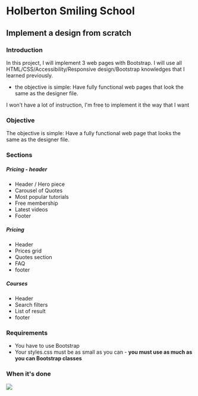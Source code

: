 # Holberton Smiling School
## Implement a design from scratch
### Introduction

In this project, I will implement 3 web pages with Bootstrap. I will use all HTML/CSS/Accessibility/Responsive design/Bootstrap knowledges that I learned previously.

- the objective is simple: Have fully functional web pages that look the same as the designer file.

I won’t have a lot of instruction, I'm free to implement it the way that I want 

### Objective

The objective is simple: Have a fully functional web page that looks the same as the designer file.

### Sections
##### Pricing - header 

- Header / Hero piece
- Carousel of Quotes
- Most popular tutorials
- Free membership
- Latest videos
- Footer

##### Pricing
- Header
- Prices grid
- Quotes section
- FAQ
- footer

##### Courses
- Header
- Search filters
- List of result
- footer

### Requirements


- You have to use Bootstrap
- Your styles.css must be as small as you can - **you must use as much as you can Bootstrap classes**


### When it's done

![](https://holbertonintranet.s3.amazonaws.com/uploads/medias/2020/3/3c71cc99d2fc1c12a3d3.jpg?X-Amz-Algorithm=AWS4-HMAC-SHA256&X-Amz-Credential=AKIARDDGGGOUWMNL5ANN%2F20210612%2Fus-east-1%2Fs3%2Faws4_request&X-Amz-Date=20210612T013108Z&X-Amz-Expires=86400&X-Amz-SignedHeaders=host&X-Amz-Signature=f3597568c11f727501f0e9cd60a6e2708a3adbbf333cc7b12ac0744825f832d0)
